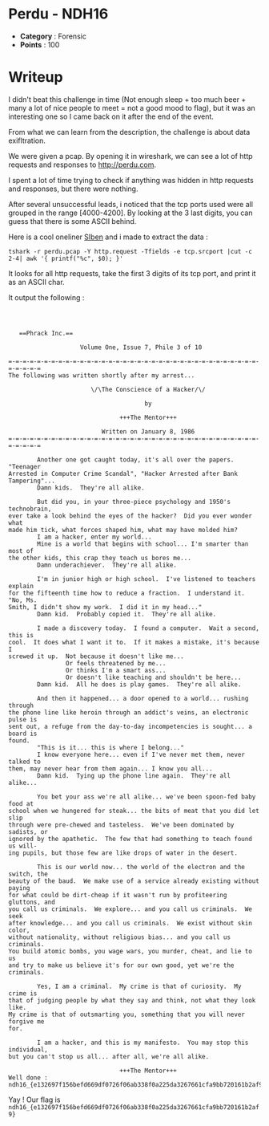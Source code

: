 # Perdu - NDH16


* **Category** : Forensic 
* **Points** : 100

# Writeup

I didn't beat this challenge in time (Not enough sleep + too much beer + many a lot of nice people to meet = not a good mood to flag), but it was an interesting one so I came back on it  after the end of the event.

From what we can learn from the description, the challenge is about data exifltration.

We were given a pcap. By opening it in wireshark, we can see a lot of http requests and responses to http://perdu.com.

I spent a lot of time trying to check if anything was hidden in http requests and responses, but there were nothing.

After several unsuccessful leads, i noticed that the tcp ports used were all grouped in the range [4000-4200].
By looking at the 3 last digits, you can guess that there is some ASCII behind.

Here is  a cool oneliner [SIben](https://twitter.com/_SIben_) and i made to extract the data :

`tshark -r perdu.pcap -Y http.request -Tfields -e tcp.srcport |cut -c 2-4| awk '{ printf("%c", $0); }'`

It looks for all http requests, take the first 3 digits of its tcp port, and print it as an ASCII char.

It output the following : 

```
 
                                                                                                            

   ==Phrack Inc.==

                    Volume One, Issue 7, Phile 3 of 10

=-=-=-=-=-=-=-=-=-=-=-=-=-=-=-=-=-=-=-=-=-=-=-=-=-=-=-=-=-=-=-=-=-=-=-=-=-=-=-=
The following was written shortly after my arrest...

                       \/\The Conscience of a Hacker/\/

                                      by

                               +++The Mentor+++

                          Written on January 8, 1986
=-=-=-=-=-=-=-=-=-=-=-=-=-=-=-=-=-=-=-=-=-=-=-=-=-=-=-=-=-=-=-=-=-=-=-=-=-=-=-=

        Another one got caught today, it's all over the papers.  "Teenager
Arrested in Computer Crime Scandal", "Hacker Arrested after Bank Tampering"...
        Damn kids.  They're all alike.

        But did you, in your three-piece psychology and 1950's technobrain,
ever take a look behind the eyes of the hacker?  Did you ever wonder what
made him tick, what forces shaped him, what may have molded him?
        I am a hacker, enter my world...
        Mine is a world that begins with school... I'm smarter than most of
the other kids, this crap they teach us bores me...
        Damn underachiever.  They're all alike.

        I'm in junior high or high school.  I've listened to teachers explain
for the fifteenth time how to reduce a fraction.  I understand it.  "No, Ms.
Smith, I didn't show my work.  I did it in my head..."
        Damn kid.  Probably copied it.  They're all alike.

        I made a discovery today.  I found a computer.  Wait a second, this is
cool.  It does what I want it to.  If it makes a mistake, it's because I
screwed it up.  Not because it doesn't like me...
                Or feels threatened by me...
                Or thinks I'm a smart ass...
                Or doesn't like teaching and shouldn't be here...
        Damn kid.  All he does is play games.  They're all alike.

        And then it happened... a door opened to a world... rushing through
the phone line like heroin through an addict's veins, an electronic pulse is
sent out, a refuge from the day-to-day incompetencies is sought... a board is
found.
        "This is it... this is where I belong..."
        I know everyone here... even if I've never met them, never talked to
them, may never hear from them again... I know you all...
        Damn kid.  Tying up the phone line again.  They're all alike...

        You bet your ass we're all alike... we've been spoon-fed baby food at
school when we hungered for steak... the bits of meat that you did let slip
through were pre-chewed and tasteless.  We've been dominated by sadists, or
ignored by the apathetic.  The few that had something to teach found us will-
ing pupils, but those few are like drops of water in the desert.

        This is our world now... the world of the electron and the switch, the
beauty of the baud.  We make use of a service already existing without paying
for what could be dirt-cheap if it wasn't run by profiteering gluttons, and
you call us criminals.  We explore... and you call us criminals.  We seek
after knowledge... and you call us criminals.  We exist without skin color,
without nationality, without religious bias... and you call us criminals.
You build atomic bombs, you wage wars, you murder, cheat, and lie to us
and try to make us believe it's for our own good, yet we're the criminals.

        Yes, I am a criminal.  My crime is that of curiosity.  My crime is
that of judging people by what they say and think, not what they look like.
My crime is that of outsmarting you, something that you will never forgive me
for.

        I am a hacker, and this is my manifesto.  You may stop this individual,
but you can't stop us all... after all, we're all alike.

                               +++The Mentor+++
Well done : ndh16_{e132697f156befd669df0726f06ab338f0a225da3267661cfa9bb720161b2af9}
```

Yay ! 
Our flag is `ndh16_{e132697f156befd669df0726f06ab338f0a225da3267661cfa9bb720161b2af9}`



